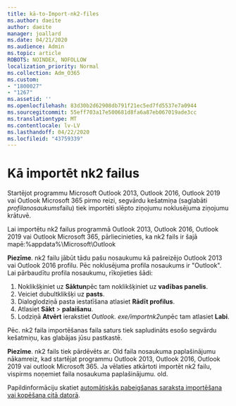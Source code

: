 ```yaml
---
title: kā-to-Import-nk2-files
ms.author: daeite
author: daeite
manager: joallard
ms.date: 04/21/2020
ms.audience: Admin
ms.topic: article
ROBOTS: NOINDEX, NOFOLLOW
localization_priority: Normal
ms.collection: Adm_O365
ms.custom:
- "1800027"
- "1267"
ms.assetid: ''
ms.openlocfilehash: 83d30b2d62908db791f21ec5ed7fd5537e7a0944
ms.sourcegitcommit: 55eff703a17e500681d8fa6a87eb067019ade3cc
ms.translationtype: MT
ms.contentlocale: lv-LV
ms.lasthandoff: 04/22/2020
ms.locfileid: "43759339"
---
```

# <a name="how-to-import-nk2-files"></a>Kā importēt nk2 failus 

Startējot programmu Microsoft Outlook 2013, Outlook 2016, Outlook 2019 vai Outlook Microsoft 365 pirmo reizi, segvārdu kešatmiņa (saglabāti *profilanosaukums*failu) tiek importēti slēpto ziņojumu noklusējuma ziņojumu krātuvē.

Lai importētu nk2 failus programmā Outlook 2013, Outlook 2016, Outlook 2019 vai Outlook Microsoft 365, pārliecinieties, ka nk2 fails ir šajā mapē:%appdata%\Microsoft\Outlook

**Piezīme**. nk2 failu jābūt tādu pašu nosaukumu kā pašreizējo Outlook 2013 vai Outlook 2016 profilu. Pēc noklusējuma profila nosaukums ir "Outlook". Lai pārbaudītu profila nosaukumu, rīkojieties šādi: 
1. Noklikšķiniet uz **Sāktun**pēc tam noklikšķiniet uz **vadības panelis**.
2. Veiciet dubultklikšķi uz **pasts**.
3. Dialoglodziņā pasta iestatīšana atlasiet **Rādīt profilus**.
4. Atlasiet **Sākt** > **palaišanu**.
5. Lodziņā **Atvērt** ierakstiet *Outlook. exe/importnk2un*pēc tam atlasiet **Labi**. 

Pēc. nk2 faila importēšanas faila saturs tiek sapludināts esošo segvārdu kešatmiņu, kas glabājas jūsu pastkastē.

**Piezīme**. nk2 fails tiek pārdēvēts ar. Old faila nosaukuma paplašinājumu nākamreiz, kad startējat programmu Outlook 2013, Outlook 2016, Outlook 2019 vai outlook Microsoft 365. Ja vēlaties atkārtoti importēt nk2 failu, vispirms noņemiet faila nosaukuma paplašinājumu. old.

Papildinformāciju skatiet [automātiskās pabeigšanas saraksta importēšana vai kopēšana citā datorā](https://support.microsoft.com/help/2806550/how-to-import-nk2-files-into-outlook%).